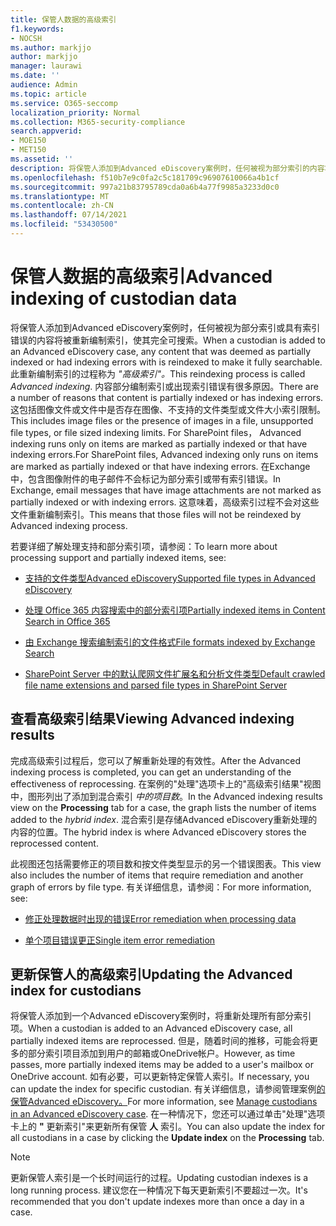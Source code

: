 ```yaml
---
title: 保管人数据的高级索引
f1.keywords:
- NOCSH
ms.author: markjjo
author: markjjo
manager: laurawi
ms.date: ''
audience: Admin
ms.topic: article
ms.service: O365-seccomp
localization_priority: Normal
ms.collection: M365-security-compliance
search.appverid:
- MOE150
- MET150
ms.assetid: ''
description: 将保管人添加到Advanced eDiscovery案例时，任何被视为部分索引的内容将被重新处理，使其完全可搜索。
ms.openlocfilehash: f510b7e9c0fa2c5c181709c96907610066a4b1cf
ms.sourcegitcommit: 997a21b83795789cda0a6b4a77f9985a3233d0c0
ms.translationtype: MT
ms.contentlocale: zh-CN
ms.lasthandoff: 07/14/2021
ms.locfileid: "53430500"
---
```

# <a name="advanced-indexing-of-custodian-data"></a><span data-ttu-id="df4d1-103">保管人数据的高级索引</span><span class="sxs-lookup"><span data-stu-id="df4d1-103">Advanced indexing of custodian data</span></span>

<span data-ttu-id="df4d1-104">将保管人添加到Advanced eDiscovery案例时，任何被视为部分索引或具有索引错误的内容将被重新编制索引，使其完全可搜索。</span><span class="sxs-lookup"><span data-stu-id="df4d1-104">When a custodian is added to an Advanced eDiscovery case, any content that was deemed as partially indexed or had indexing errors with is reindexed to make it fully searchable.</span></span>  <span data-ttu-id="df4d1-105">此重新编制索引的过程称为 *"高级索引"。*</span><span class="sxs-lookup"><span data-stu-id="df4d1-105">This reindexing process is called *Advanced indexing*.</span></span> <span data-ttu-id="df4d1-106">内容部分编制索引或出现索引错误有很多原因。</span><span class="sxs-lookup"><span data-stu-id="df4d1-106">There are a number of reasons that content is partially indexed or has indexing errors.</span></span> <span data-ttu-id="df4d1-107">这包括图像文件或文件中是否存在图像、不支持的文件类型或文件大小索引限制。</span><span class="sxs-lookup"><span data-stu-id="df4d1-107">This includes image files or the presence of images in a file, unsupported file types, or file sized indexing limits.</span></span> <span data-ttu-id="df4d1-108">For SharePoint files， Advanced indexing runs only on items are marked as partially indexed or that have indexing errors.</span><span class="sxs-lookup"><span data-stu-id="df4d1-108">For SharePoint files, Advanced indexing only runs on items are marked as partially indexed or that have indexing errors.</span></span> <span data-ttu-id="df4d1-109">在Exchange中，包含图像附件的电子邮件不会标记为部分索引或带有索引错误。</span><span class="sxs-lookup"><span data-stu-id="df4d1-109">In Exchange, email messages that have image attachments are not marked as partially indexed or with indexing errors.</span></span> <span data-ttu-id="df4d1-110">这意味着，高级索引过程不会对这些文件重新编制索引。</span><span class="sxs-lookup"><span data-stu-id="df4d1-110">This means that those files will not be reindexed by Advanced indexing process.</span></span>

<span data-ttu-id="df4d1-111">若要详细了解处理支持和部分索引项，请参阅：</span><span class="sxs-lookup"><span data-stu-id="df4d1-111">To learn more about processing support and partially indexed items, see:</span></span>

- [<span data-ttu-id="df4d1-112">支持的文件类型Advanced eDiscovery</span><span class="sxs-lookup"><span data-stu-id="df4d1-112">Supported file types in Advanced eDiscovery</span></span>](supported-filetypes-ediscovery20.md)

- [<span data-ttu-id="df4d1-113">处理 Office 365 内容搜索中的部分索引项</span><span class="sxs-lookup"><span data-stu-id="df4d1-113">Partially indexed items in Content Search in Office 365</span></span>](partially-indexed-items-in-content-search.md)

- [<span data-ttu-id="df4d1-114">由 Exchange 搜索编制索引的文件格式</span><span class="sxs-lookup"><span data-stu-id="df4d1-114">File formats indexed by Exchange Search</span></span>](/exchange/file-formats-indexed-by-exchange-search-exchange-2013-help)

- [<span data-ttu-id="df4d1-115">SharePoint Server 中的默认爬网文件扩展名和分析文件类型</span><span class="sxs-lookup"><span data-stu-id="df4d1-115">Default crawled file name extensions and parsed file types in SharePoint Server</span></span>](/SharePoint/technical-reference/default-crawled-file-name-extensions-and-parsed-file-types)

## <a name="viewing-advanced-indexing-results"></a><span data-ttu-id="df4d1-116">查看高级索引结果</span><span class="sxs-lookup"><span data-stu-id="df4d1-116">Viewing Advanced indexing results</span></span>

<span data-ttu-id="df4d1-117">完成高级索引过程后，您可以了解重新处理的有效性。</span><span class="sxs-lookup"><span data-stu-id="df4d1-117">After the Advanced indexing process is completed, you can get an understanding of the effectiveness of reprocessing.</span></span>  <span data-ttu-id="df4d1-118">在案例的"处理"选项卡上的"高级索引结果"视图中，图形列出了添加到混合索引 *中的项目数*。</span><span class="sxs-lookup"><span data-stu-id="df4d1-118">In the Advanced indexing results view on the **Processing** tab for a case, the graph lists the number of items added to the *hybrid index*.</span></span>  <span data-ttu-id="df4d1-119">混合索引是存储Advanced eDiscovery重新处理的内容的位置。</span><span class="sxs-lookup"><span data-stu-id="df4d1-119">The hybrid index is where Advanced eDiscovery stores the reprocessed content.</span></span>

<span data-ttu-id="df4d1-120">此视图还包括需要修正的项目数和按文件类型显示的另一个错误图表。</span><span class="sxs-lookup"><span data-stu-id="df4d1-120">This view  also includes the number of items that require remediation and another graph of errors by file type.</span></span> <span data-ttu-id="df4d1-121">有关详细信息，请参阅：</span><span class="sxs-lookup"><span data-stu-id="df4d1-121">For more information, see:</span></span>

- [<span data-ttu-id="df4d1-122">修正处理数据时出现的错误</span><span class="sxs-lookup"><span data-stu-id="df4d1-122">Error remediation when processing data</span></span>](error-remediation-when-processing-data-in-advanced-ediscovery.md)

- [<span data-ttu-id="df4d1-123">单个项目错误更正</span><span class="sxs-lookup"><span data-stu-id="df4d1-123">Single item error remediation</span></span>](single-item-error-remediation.md)

## <a name="updating-the-advanced-index-for-custodians"></a><span data-ttu-id="df4d1-124">更新保管人的高级索引</span><span class="sxs-lookup"><span data-stu-id="df4d1-124">Updating the Advanced index for custodians</span></span>

<span data-ttu-id="df4d1-125">将保管人添加到一个Advanced eDiscovery案例时，将重新处理所有部分索引项。</span><span class="sxs-lookup"><span data-stu-id="df4d1-125">When a custodian is added to an Advanced eDiscovery case, all partially indexed items are reprocessed.</span></span> <span data-ttu-id="df4d1-126">但是，随着时间的推移，可能会将更多的部分索引项目添加到用户的邮箱或OneDrive帐户。</span><span class="sxs-lookup"><span data-stu-id="df4d1-126">However, as time passes, more partially indexed items may be added to a user's mailbox or OneDrive account.</span></span>  <span data-ttu-id="df4d1-127">如有必要，可以更新特定保管人索引。</span><span class="sxs-lookup"><span data-stu-id="df4d1-127">If necessary, you can update the index for specific custodian.</span></span> <span data-ttu-id="df4d1-128">有关详细信息，请参阅管理案例[的保管Advanced eDiscovery。](manage-new-custodians.md#re-index-custodian-data)</span><span class="sxs-lookup"><span data-stu-id="df4d1-128">For more information, see [Manage custodians in an Advanced eDiscovery case](manage-new-custodians.md#re-index-custodian-data).</span></span> <span data-ttu-id="df4d1-129">在一种情况下，您还可以通过单击"处理"选项卡上的 **"** 更新索引"来更新所有保管 **人** 索引。</span><span class="sxs-lookup"><span data-stu-id="df4d1-129">You can also update the index for all custodians in a case by clicking the **Update index** on the **Processing** tab.</span></span>

> [!NOTE]
> <span data-ttu-id="df4d1-130">更新保管人索引是一个长时间运行的过程。</span><span class="sxs-lookup"><span data-stu-id="df4d1-130">Updating custodian indexes is a long running process.</span></span> <span data-ttu-id="df4d1-131">建议您在一种情况下每天更新索引不要超过一次。</span><span class="sxs-lookup"><span data-stu-id="df4d1-131">It's recommended that you don't update indexes more than once a day in a case.</span></span>
